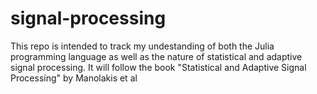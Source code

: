 # signal-processing
This repo is intended to track my undestanding of both the Julia programming language as well as the nature of statistical and adaptive signal processing. It will follow the book "Statistical and Adaptive Signal Processing" by Manolakis et al
